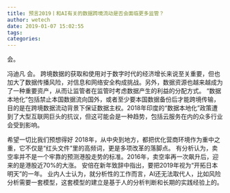 ```yaml
---
title: 预言2019丨和AI有关的数据跨境流动是否会面临更多监管？
author: wetech
date: 2019-01-07 15:02:55
tags: 
categories: 
---
```

会。
<!-- more -->
冯迪凡
会。
跨境数据的获取和使用对于数字时代的经济增长来说至关重要，但也加大了数据传播风险，对信息和网络安全构成挑战。另外，数据资源也越来越成为了一种重要资产，从而让监管者在监管时考虑数据产生的利益的分配方式。
“数据本地化”包括禁止本国数据流向国外，或者至少要本国数据备份后才能跨境传输，目的是在跨境数据流动背景下保证数据主权。2018年印度的“数据本地化”政策遭到了大型互联网巨头的抗议，但这可能会是一种趋势，包括云服务在内的众多行业会受到影响。
 
 
希望一切比我们预想得好
2018年，从中央到地方，都把优化营商环境作为重中之重，它不仅是“红头文件”里的高频词，更是多项改革的落脚点。
有分析认为，卖空率并不是一个牢靠的预测港股走势的标准。2016年，卖空率再一次飙升后，迎来的是港股近70%的大涨。
安倍在新年致辞中指出，要把2019年视为“开拓日本明天”的一年。
业内人士认为，就分析性的工作而言，AI还无法取代人，比如风险分析需要一套模型，这套模型的建立是基于人的分析判断和长期的实践经验上的。
